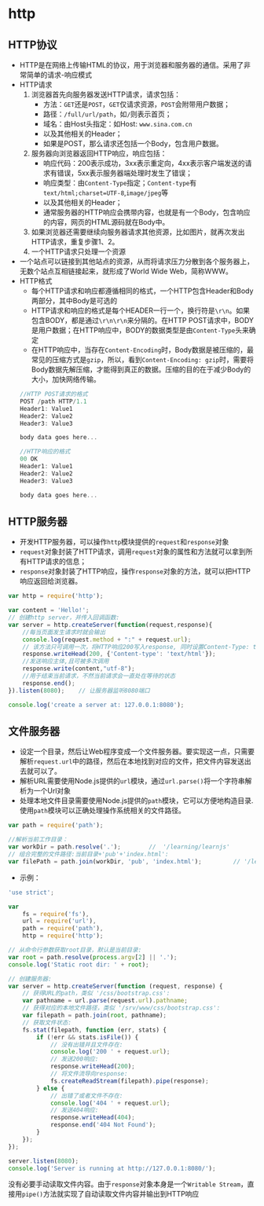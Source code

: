 # http

## HTTP协议
- HTTP是在网络上传输HTML的协议，用于浏览器和服务器的通信。采用了非常简单的请求-响应模式
- HTTP请求
    1. 浏览器首先向服务器发送HTTP请求，请求包括：
        - 方法：`GET`还是`POST`，`GET`仅请求资源，`POST`会附带用户数据；
        - 路径：`/full/url/path`，如`/`则表示首页；
        - 域名：由Host头指定：如Host: `www.sina.com.cn`
        - 以及其他相关的Header；
        - 如果是POST，那么请求还包括一个Body，包含用户数据。
    2. 服务器向浏览器返回HTTP响应，响应包括：
        - 响应代码：200表示成功，3xx表示重定向，4xx表示客户端发送的请求有错误，5xx表示服务器端处理时发生了错误；
        - 响应类型：由`Content-Type`指定；`Content-type`有`text/html;charset=UTF-8`,`image/jpeg`等
        - 以及其他相关的Header；
        - 通常服务器的HTTP响应会携带内容，也就是有一个Body，包含响应的内容，网页的HTML源码就在Body中。
    3. 如果浏览器还需要继续向服务器请求其他资源，比如图片，就再次发出HTTP请求，重复步骤1、2。
    4. 一个HTTP请求只处理一个资源
- 一个站点可以链接到其他站点的资源，从而将请求压力分散到各个服务器上，无数个站点互相链接起来，就形成了World Wide Web，简称WWW。
- HTTP格式
    - 每个HTTP请求和响应都遵循相同的格式，一个HTTP包含Header和Body两部分，其中Body是可选的
    - HTTP请求和响应的格式是每个HEADER一行一个，换行符是`\r\n`。如果包含BODY，都是通过`\r\n\r\n`来分隔的。在HTTP POST请求中，BODY是用户数据；在HTTP响应中，BODY的数据类型是由`Content-Type`头来确定
    - 在HTTP响应中，当存在`Content-Encoding`时，Body数据是被压缩的，最常见的压缩方式是`gzip`，所以，看到`Content-Encoding: gzip`时，需要将Body数据先解压缩，才能得到真正的数据。压缩的目的在于减少Body的大小，加快网络传输。
    ```javascript
    //HTTP POST请求的格式
    POST /path HTTP/1.1
    Header1: Value1
    Header2: Value2
    Header3: Value3

    body data goes here...

    //HTTP响应的格式
    00 OK
    Header1: Value1
    Header2: Value2
    Header3: Value3

    body data goes here...
    ```
## HTTP服务器
- 开发HTTP服务器，可以操作`http`模块提供的`request`和`response`对象
- `request`对象封装了HTTP请求，调用`request`对象的属性和方法就可以拿到所有HTTP请求的信息；
- `response`对象封装了HTTP响应，操作`response`对象的方法，就可以把HTTP响应返回给浏览器。
```javascript
var http = require('http');

var content = 'Hello!';
// 创建http server，并传入回调函数:
var server = http.createServer(function(request,response){
    //每当页面发生请求时就会输出
    console.log(request.method + ":" + request.url);
    // 该方法只可调用一次，将HTTP响应200写入response, 同时设置Content-Type: text/html:
    response.writeHead(200, {'Content-type': 'text/html'});
    //发送响应主体,且可被多次调用
    response.write(content,"utf-8");
    //用于结束当前请求，不然当前请求会一直处在等待的状态
    response.end();
}).listen(8080);    // 让服务器监听8080端口

console.log('create a server at: 127.0.0.1:8080');
```
## 文件服务器
- 设定一个目录，然后让Web程序变成一个文件服务器。要实现这一点，只需要解析`request.url`中的路径，然后在本地找到对应的文件，把文件内容发送出去就可以了。
- 解析URL需要使用Node.js提供的`url`模块，通过`url.parse()`将一个字符串解析为一个Url对象
- 处理本地文件目录需要使用Node.js提供的`path`模块，它可以方便地构造目录.使用`path`模块可以正确处理操作系统相关的文件路径。
```javascript
var path = require('path');

//解析当前工作目录：
var workDir = path.resolve('.');        //  '/learning/learnjs'
// 组合完整的文件路径:当前目录+'pub'+'index.html':
var filePath = path.join(workDir, 'pub', 'index.html');         // '/learning/learnjs/pub/index.html'
```
- 示例：
```javascript
'use strict';

var
    fs = require('fs'),
    url = require('url'),
    path = require('path'),
    http = require('http');

// 从命令行参数获取root目录，默认是当前目录:
var root = path.resolve(process.argv[2] || '.');
console.log('Static root dir: ' + root);

// 创建服务器:
var server = http.createServer(function (request, response) {
    // 获得URL的path，类似 '/css/bootstrap.css':
    var pathname = url.parse(request.url).pathname;
    // 获得对应的本地文件路径，类似 '/srv/www/css/bootstrap.css':
    var filepath = path.join(root, pathname);
    // 获取文件状态:
    fs.stat(filepath, function (err, stats) {
        if (!err && stats.isFile()) {
            // 没有出错并且文件存在:
            console.log('200 ' + request.url);
            // 发送200响应:
            response.writeHead(200);
            // 将文件流导向response:
            fs.createReadStream(filepath).pipe(response);
        } else {
            // 出错了或者文件不存在:
            console.log('404 ' + request.url);
            // 发送404响应:
            response.writeHead(404);
            response.end('404 Not Found');
        }
    });
});

server.listen(8080);
console.log('Server is running at http://127.0.0.1:8080/');
```
没有必要手动读取文件内容。由于`response`对象本身是一个`Writable Stream`，直接用`pipe()`方法就实现了自动读取文件内容并输出到HTTP响应
